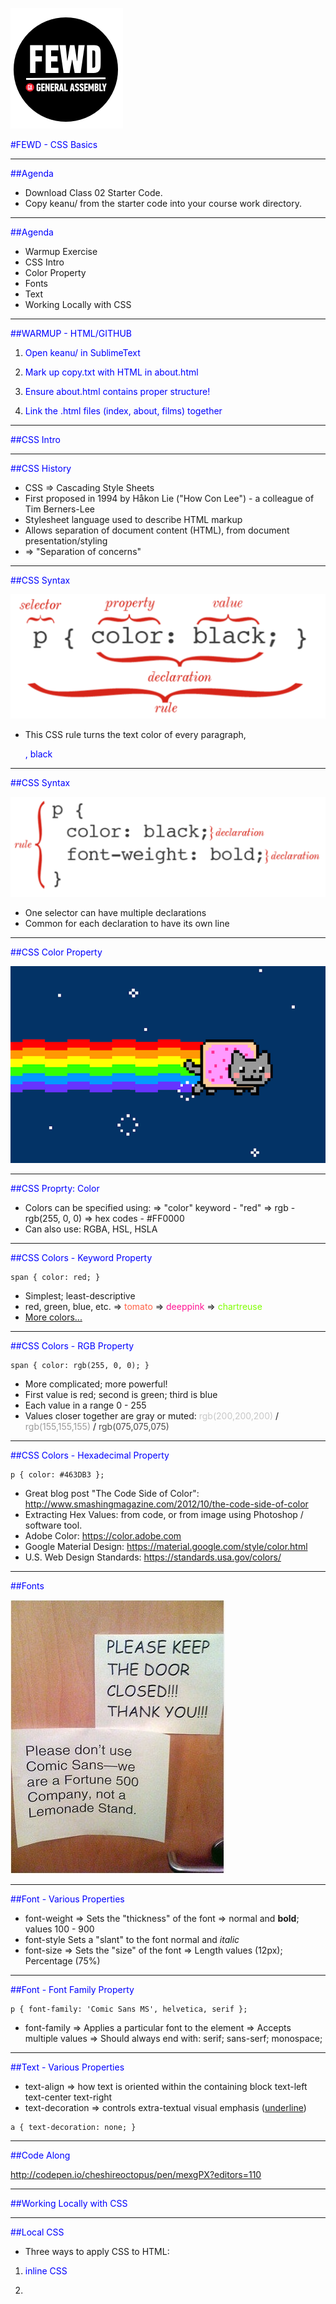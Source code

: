 ![GeneralAssemb.ly](../../img/icons/FEWD_Logo.png)

#FEWD - CSS Basics

---

##Agenda

* Download Class 02 Starter Code.
* Copy keanu/ from the starter code into your course work directory.

---

##Agenda

* Warmup Exercise
* CSS Intro
* Color Property
* Fonts
* Text
* Working Locally with CSS

---

##WARMUP - HTML/GITHUB

1. Open keanu/ in SublimeText

2. Mark up copy.txt with HTML in about.html

3. Ensure about.html contains proper structure!

4. Link the .html files (index, about, films) together

---

##CSS Intro

---

##CSS History

* CSS => Cascading Style Sheets
* First proposed in 1994 by H&aring;kon Lie ("How Con Lee") - a colleague of Tim Berners-Lee
* Stylesheet language used to describe HTML markup
* Allows separation of document content (HTML), from document presentation/styling
* &rArr; "Separation of concerns"

---

##CSS Syntax

![CSS Syntax](../../img/class02/css-syntax.png)

* This CSS rule turns the text color of every paragraph, <p>, black

---

##CSS Syntax

![CSS Syntax](../../img/class02/css-syntax-multiple.png)

* One selector can have multiple declarations
* Common for each declaration to have its own line

---

##CSS Color Property

![Nyan Cat](../../img/class02/css-colors.png)

---

##CSS Proprty: Color

* Colors can be specified using:
&rArr; "color" keyword - "red"
&rArr; rgb - rgb(255, 0, 0)
&rArr; hex codes - #FF0000
* Can also use: RGBA, HSL, HSLA

---

##CSS Colors - Keyword Property

```
span { color: red; }
```

* Simplest; least-descriptive
* red, green, blue, etc.
&rArr; <span style="color: tomato">tomato</span>
&rArr; <span style="color: deeppink">deeppink</span>
&rArr; <span style="color: chartreuse">chartreuse</span>
* <a href="http://www.crockford.com/wrrrld/color.html">More colors...</a>

---

##CSS Colors - RGB Property

```
span { color: rgb(255, 0, 0); }
```

* More complicated; more powerful!
* First value is red; second is green; third is blue
* Each value in a range 0 - 255
* Values closer together are gray or muted:
<span style="color: rgb(200,200,200)">rgb(200,200,200)</span> / <span style="color: rgb(155,155,155)">rgb(155,155,155)</span> / <span style="color: rgb(075,075,075)">rgb(075,075,075)</span>

---

##CSS Colors - Hexadecimal Property

```
p { color: #463DB3 };
```

* Great blog post "The Code Side of Color": http://www.smashingmagazine.com/2012/10/the-code-side-of-color
* Extracting Hex Values: from code, or from image using Photoshop / software tool.
* Adobe Color: https://color.adobe.com
* Google Material Design: https://material.google.com/style/color.html
* U.S. Web Design Standards: https://standards.usa.gov/colors/

---

##Fonts

![Fonts](../../img/class02/fonts.jpg)

---

##Font - Various Properties

* font-weight
&rArr; Sets the "thickness" of the font
&rArr; normal and <span style="font-weight: bold">bold</span>; values 100 - 900
* font-style
Sets a "slant" to the font
<span style="font-style: normal">normal</span> and <span style="font-style: italic">italic</span>
* font-size
&rArr; Sets the "size" of the font
&rArr; Length values (12px); Percentage (75%)

---

##Font - Font Family Property

```
p { font-family: 'Comic Sans MS', helvetica, serif };
```

* font-family
&rArr; Applies a particular font to the element
&rArr; Accepts multiple values
&rArr; Should always end with: serif; sans-serf; monospace;

---

##Text - Various Properties

* text-align
&rArr; how text is oriented within the containing block
text-left
text-center
text-right
* text-decoration
&rArr; controls extra-textual visual emphasis (<u>underline</u>)

```
a { text-decoration: none; }
```

---

##Code Along

http://codepen.io/cheshireoctopus/pen/mexgPX?editors=110

---

##Working Locally with CSS

---

##Local CSS

* Three ways to apply CSS to HTML:

1) inline CSS

2) <style> tag inside the <head> tag

3) link to an external file w/ <link> tag

---

##Local CSS - Inline Styles

```
<p style="color: blue; font-size: 14px;">
	Keanu Reeves is Johnny Utah
</p>

<p style="color: blue; text-decoration: underline;">
	Or is Johnny Utah Keanu Reeves?
</p>
```

* Not a good practice
* Does not separate our concerns (HTML/CSS)
* Makes debugging difficult
* ONLY USE IF WRITING HTML EMAILS
* You will make enemies

---

##Local CSS - <head> Embed

```
<!DOCTYPE html>
	<html>
	<head>
		<title>Super Awesome Website</title>
		<style type="text/css">
			h1 {color: red;}
			p {color: blue; font-size: 14px}
		</style>
	</head>
	<body>
```

* Better than inline styles
* Bloats HTML pages
* Can make debugging large applications difficult

---

##Local CSS - External File via <link>

```
<!DOCTYPE html>
 <html>
 <head>
 	 <title>Super Awesome Website</title>
	 <link rel="stylesheet" type="text/css" href="style.css">
 </head>
 <body>
```

* Like <title>, links to CSS go in <head>
* Truly separates HTML from CSS
* Easiest to debug; just go to your CSS file!

---

##Local CSS - External File via <link>

```
<link rel="stylesheet" type="text/css" href="style.css">
```

* rel
&rArr; Specifies the relationship between the current document and the linked document
* type
&rArr; Specifies the media type of the linked document
* href
&rArr; Specifies the location of the linked document

---

##CSS <link> Exercise

1. Re-open keanu/ directory

2. Link style.css to all three .html files

3. Begin Lab Work

---


##Images

*	Images are placed using the img tag.

```<img src="img/imageName.jpg" alt="alternative text">```

---

##Images

The `img` tag requires a `src` attribute, which tells the browser where to find the image.

---

##Images

How would you write the src?

![](../../img/unit_1/folder_structure.png)

*	There are different approaches to specifying an image location

---

##Images

*	Inside ```webroot```, a relative path could be used:

####```<img src="images/logo.png">```

---

##Images
Relative Path

![Parent Folder Structure](../../img/unit_1/folder_structure_parentDirectory.png)

Note:

* Given this folder structure the same image would be ```<img src="../images/logo.png">``
*
Note that ```..``` means to go up a directory, and can be used repeatedly: `../..` would go up two directories.


---

##Images

Absolute Path

```<img src="/images/logo.png">```

Note:

	Absolute URLs start with a `/`, so if we imagine that our `webroot` directory was stored on a server such that the `webroot/index.html` file is accessible at `http://example.com/index.html`, then placing the logo image could be done from any html page with: ```<img src="/images/logo.png">```

The benefit here is that this same ```src``` path works on any html page, no matter what its location, so the same ```img``` tag can be used on both the ```webroot/index.html``` page and the ```webroot/about/index.html``` page.

The downside is that the path only works if the project is stored to a proper location for serving.


---


##HTML Basics - Images
Full URL

		<img src="https://ga-core.s3.amazonaws.com/production/uploads/program/default_image/397/thumb_User-Experience-Sketching.jpg">

Note:
For linking to images, make sure that you have permission to use the image in this way. Even then, it is often better to host a copy of the same image, rather than link to another server, because it reduces dependency.


---

##HTML Basics - Images

alt attribute

	<img src="puppy.jpg" alt="My cute puppy">

Note:

A piece of text to be used in lieu of the image when the image is unavailable

Using `alt` attributes has the added benefit of giving search engines more linguistic context about the image as it is used on your page.

Reasons an image may not load:

*	There was a connection error, the browser didn't download the image.

*	The file was not found, perhaps because the image got moved elsewhere and the page wasn't updated yet to reflect the change.

*	The user is running a text-based browser such as an older phone with a WAP-style browser, or a non-graphical browser like lynx.

*	The user is using a screen reader because she has low vision, which will read the `alt` text aloud or present it through a braille reader.


---

##HTML Basics - Images

There are three main image file formats:

---

##Image File Formats

####.png

Note:
Supports transparency and semi-transparency, great for logos, icons, and repeating background tiles. Almost always preferable to a `gif`, unless semi-transparency is not needed, and the `gif` format is significantly smaller.


---

##Image File Formats


####.gif

*	Can have basic transparency, typically a `png` is used instead.

---

##Image File Formats

####.jpeg

Note:
No transparency, can be stored at different compression levels with varying amounts of "lossy-ness", typically the best format for photos. (Try to balance between photo quality and file size.)


---


![GeneralAssemb.ly](../../img/icons/code_along.png)
##About Me

---

##CSS

![](../../img/unit_1/css_syntax.png)

---


##CSS

Where does CSS go?

* Inline
* In the `head`
* In a separate file


Note:
CSS should go in a separate file. We're going to start by placing them in the head for convenience and to learn the syntax. We'll show inline styles at the end, just to demonstrate.


---

##CSS

Using a separate CSS file

Its best practice to put CSS in its own file and link to it from the `<head>`.

```<link rel="stylesheet" href="style.css">```

Note:
"The `link` tag needs two attributes: `rel="stylesheet"` and an `href` attribute.

The `href` attribute value works very similarly to linking to an image, or to another page.


---

##CSS Break Down

```
p {
	color: red;
	font-weight: bold;
}
```
---

##CSS Break Down

This whole thing is called a **rule**.

The `p` is called a **selector**, and it's followed by a set of **declarations** in a **declaration block**.

---

##CSS Break Down

The **selector**, `p` in this case, specifies what parts of the HTML document should be styled by the declaration. This selector will style all `p` elements on the page.

---

##CSS Break Down

The **declaration block** here is:

```
{
	color: red;
	font-weight: bold;
}
```

**Declarations** go inside curly braces.

---


##CSS Break Down

#### Declarations

This example has two declarations. Here's the first:

```
color: red;
```

Note:
Every declaration is a **property** followed by a **value**, separated by a colon, ending in a semicolon.

In this declaration, we are setting the `color` **property** to the **value** `red`.


---


##CSS Break Down

Let's look at the second declaration:

```
font-weight: bold;
```

Note:

What style **property** are we specifying here?

What **value** are we setting that **property** to?

Try writing a new set of styles for another element, like an `h1`.


---

##CSS Break Down

Why might we want to link to a separate CSS file?

Note:

Discuss as a class


---

##Cascading Style Sheets (CSS)
###Colors

Colors can be specified in CSS in a variety of ways:

![](../../img/unit_1/color.png)

Note:
* keyword
* hex codes
* rgb
* hsl
* rgba
* hsla


---

##Color
###Color Keywords

These are used less frequently, but are handy for basic colors like `black` and `white`. There are several

See [here](http://msdn.microsoft.com/en-us/library/ie/aa358802.aspx) for more

---

##Color
###Hex Codes (RGB)

![Hex Color explanation](../../img/unit_1/hex_colors.png)

Note:
"Hex" values are so-called because they use hexadecimal, or base-16, to describe the color values for red, green, and blue. Each of the 3 color values is expressed by two hexadecimal digits, from `00` (no color) to `FF` (full color), and are written in the order red, green, then blue, after an initial `#` sign.

Hex values can be abbreviated to only 3 digits if each digits is doubled. So `#FFFFFF` (white) can be expressed more succinctly as `#FFF`, and `#000000` (black) can be expressed as `#000`. `#FA6198`, however, cannot be abbreviated without altering the color.


---

##Color
###RGB Color Values

####```rgb(0,0,0)```

*	The first value is red, the second green, the third blue.

*	Each value can range from 0 to 255, which expresses the same number of color steps as 00 to FF in base-16.


Note:
FF in base-16 is equivalent to 255 in base-10.

In RGB, `rgb(0,0,0)` is black, `rgb(255,255,255)` is white, `rgb(255,0,0)` is red, etc.

White-space is allowed *inside* the parentheses, so `rgb(255, 0, 0)` will do just as well.

---

##Color
###RGBa Colors


*	RGBa works identically to RGB, expect that it takes a 4th value called the "alpha".
*	This is a value between 0 and 1 which will be used to determine a color's opacity on the page,


![](../../img/unit_1/rgba_color.png)

Note:
0 is completely transparent, and 1 being solid. 0.5 or .5 is 50% opacity.

Thus, __rgba(0,0,0,.25)__ is black at 25% opacity and __rgba(255, 255, 255, 0.8)__ is white at 80% opacity.

The alpha value can be in decimal form but cannot use a percentage. When a decimal is used, the leading zero is optional.

---

##Color
###HSL Colors

####HSL
*	Similar notation to RGB values, but specify colors using hue, saturation, and lightness.


####HSLa
*	As with RGBa, HSLa is exactly like HSL for the first 3 values, but takes a 4th alpha-channel value.

Note:
**Hue** is expressed as a degree angle measure, with red being at 0, green at 120, and blue at 240. Note that the degree unit is implied, and that the angle wraps around, so 360 also refers to red, and -120 is the same as 240 (blue).

**Saturation** is expressed as a percentage, with 100% being a fully saturated color, and 0% being a shade of gray (no hue).

**Lightness** is also expressed as a percentage, 0% being black, and 100% being white. 50% lightness is the "normal" color range: anything above 50% gives a white tint, anything below 50% gives a black shade.

As an example, red is ```hsl(0, 100%, 50%)```, which is equivalent to ```#FF0000```.

Note that changing the opacity allows whatever colors are "behind" an element to shine through, which can alter the visible color significantly, especially at lower opacities.


---


##CSS
###Review

Add a couple points here with the major takeaways for the basics of CSS.


---


![GeneralAssemb.ly](../../img/icons/exercise_icon_md.png)
##Lab Time
*	Your Portfolio!

